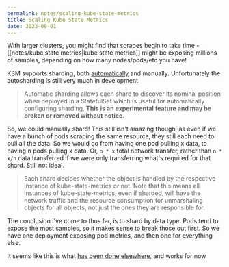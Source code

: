 ```yaml
---
permalink: notes/scaling-kube-state-metrics
title: Scaling Kube State Metrics
date: 2023-09-01
---
```

With larger clusters, you might find that scrapes begin to take time - [[notes/kube state metrics|kube state metrics]] might be exposing millions of samples, depending on how many nodes/pods/etc you have!

KSM supports sharding, both [automatically](https://github.com/kubernetes/kube-state-metrics#automated-sharding) and manually. Unfortunately the autosharding is still very much in development

> Automatic sharding allows each shard to discover its nominal position when deployed in a StatefulSet which is useful for automatically configuring sharding. **This is an experimental feature and may be broken or removed without notice.**

So, we could manually shard! This still isn't amazing though, as even if we have a bunch of pods scraping the same resource, they still each need to pull all the data. So we would go from having one pod pulling x data, to having n pods pulling x data. Or, `n * x` total network transfer, rather than `n * x/n` data transferred if we were only transferring what's required for that shard. Still not ideal.

> Each shard decides whether the object is handled by the respective instance of kube-state-metrics or not. Note that this means all instances of kube-state-metrics, even if sharded, will have the network traffic and the resource consumption for unmarshaling objects for all objects, not just the ones they are responsible for.

The conclusion I've come to thus far, is to shard by data type. Pods tend to expose the most samples, so it makes sense to break those out first. So we have one deployment exposing pod metrics, and then one for everything else. 

It seems like this is what [has been done elsewhere](https://www.datadoghq.com/blog/engineering/our-journey-taking-kubernetes-state-metrics-to-the-next-level/), and works for now